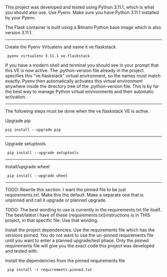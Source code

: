 This project was developed and tested using Python 3.11.1, which is what you should also use.
Use Pyenv. Make sure you have Python 3.11.1 installed by your Pyenv.

The Flask container is built using a Bitnami Python base image which is also version 3.11.1.


----

Create the Pyenv Virtualenv and name it ve.flaskstack

     pyenv virtualenv 3.11.1 ve.flaskstack

If you have a modern shell and terminal you should see in your prompt that this VE is now active.
The .python-version file already in the project specifies this "ve.flaskstack" virtual environment,
so the names must match exactly. Pyenv then automatically activates this virtual environment
anywhere inside the directory tree of the .python-version file.
This is by far the best way to manage Python virtual environments and their automatic activation.

----

The following steps must be done when the ve.flaskstack VE is active.

Upgrade pip

    pip install --upgrade pip

----

Upgrade setuptools

     pip install --upgrade setuptools

----

Install/upgrade wheel

     pip install --upgrade wheel

----

TODO: Rewrite this section. I want the pinned file to be just requirements.txt.
Make this the default. Make a separate one that is unpinned and call it upgrade or planned upgrade.

TODO: The best wording to use is currently in the requirements.txt file itself.
The best/latest I have of these (requirements.txt)instructions is in THIS project,
in that specific file. Use that wording.

Install the project dependencies. Use the requirements file which has the versions pinned.
You do not want to use the un-pinned requirements file until you want to enter a planned upgrade/test phase.
Only the pinned requirements file will give you the exact code this project was developed and tested with.

Install the dependencies from the pinned requirements file

     pip install -r requirements.pinned.txt


